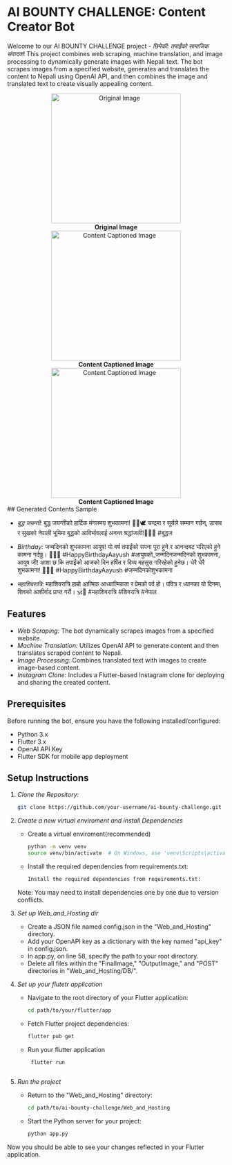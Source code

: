 # AI BOUNTY CHALLENGE: Content Creator Bot

Welcome to our AI BOUNTY CHALLENGE project - *छिमेकी: तपाईंको सामाजिक संवादक*! This project combines web scraping, machine translation, and image processing to dynamically generate images with Nepali text. The bot scrapes images from a specified website, generates and translates the content to Nepali using OpenAI API, and then combines the image and translated text to create visually appealing content.

<div align="center">
    <div style="display: inline-block; text-align: center;">
        <img src="https://github.com/zeus0911/AI_BOUNTY_TEAM_CHIMEKI/assets/112919863/c033dc53-32d5-46fc-8c8e-215019286c56" width="300" alt="Original Image">
        <br>
        <strong>Original Image</strong>
    </div>
    <div style="display: inline-block; text-align: center;">
        <img src="https://github.com/zeus0911/AI_BOUNTY_TEAM_CHIMEKI/assets/112919863/cb5fca6e-2b0e-4a47-9095-e2d41989a74d" width="300" alt="Content Captioned Image">
        <br>
        <strong>Content Captioned Image</strong>
    </div>

<div style="display: inline-block; text-align: center;">
        <img src="https://github.com/zeus0911/AI_BOUNTY_TEAM_CHIMEKI/assets/112919863/de478e0d-03bc-4e94-962d-67f9705d3fa7" width="300" alt="Content Captioned Image">
        <br>
        <strong>Content Captioned Image</strong>
    </div>
</div>
## Generated Contents Sample

- *बुद्ध जयन्ती:* बुद्ध जयन्तीको हार्दिक मंगलमय शुभकामना! 🙏🌸🕊️ चन्द्रमा र सूर्यले सम्मान गर्छन्, उत्सव र सुखको नेपाली भूमिमा बुद्धको आविर्भावलाई अनन्त श्रद्धांजली!🌟✨🌼 #बुद्धज

- *Birthday:* जन्मदिनको शुभकामना आयुष! यो वर्ष तपाईंको सपना पूरा हुने र आनन्दबट भरिएको हुने कामना गर्दछु। 🎉🎂🎁 #HappyBirthdayAayush #आयुषको_जन्मदिनजन्मदिनको शुभकामना, आयुष जी! आशा छ कि तपाईंको आजको दिन हर्षित र दिव्य महसुस गरिरहेको हुनेछ। धेरै धेरै शुभकामना! 💐🎉🎂 #HappyBirthdayAayush #जन्मदिनकोशुभकामना

- *महाशिवरात्रि:* महाशिवरात्रि हाम्रो आत्मिक आध्यात्मिकता र प्रेमको पर्व हो। पवित्र र ध्यानका यो दिनमा, शिवको आशीर्वाद प्राप्त गरौं। 🕉️💫 #महाशिवरात्रि #शिवरात्रि #नेपाल

## Features

- *Web Scraping:* The bot dynamically scrapes images from a specified website.
- *Machine Translation:* Utilizes OpenAI API to generate content and then translates scraped content to Nepali.
- *Image Processing:* Combines translated text with images to create image-based content.
- *Instagram Clone:* Includes a Flutter-based Instagram clone for deploying and sharing the created content.

## Prerequisites

Before running the bot, ensure you have the following installed/configured:

- Python 3.x
- Flutter 3.x
- OpenAI API Key
- Flutter SDK for mobile app deployment

## Setup Instructions

1. *Clone the Repository:*
   ```bash
   git clone https://github.com/your-username/ai-bounty-challenge.git


2. *Create a new virtual enviroment and install Dependencies*
    - Create a virtual enviroment(recommended)
        ```bash
        python -m venv venv
        source venv/bin/activate  # On Windows, use 'venv\Scripts\activate'
    - Install the required dependencies from requirements.txt:
        ```bash
        Install the required dependencies from requirements.txt:
    Note: You may need to install dependencies one by one due to version conflicts.


 3. *Set up Web_and_Hosting dir*
    - Create a JSON file named config.json in the "Web_and_Hosting" directory.
    - Add your OpenAPI key as a dictionary with the key named "api_key" in config.json.
    - In app.py, on line 58, specify the path to your root directory.
    - Delete all files within the "FinalImage," "OutputImage," and "POST" directories in "Web_and_Hosting/DB/".

4. *Set up your flutetr application*
    - Navigate to the root directory of your Flutter application:
       ```bash
       cd path/to/your/flutter/app
    - Fetch Flutter project dependencies:
        ```bash
        flutter pub get
    - Run your flutter application
      ```bash
       flutter run
    
5. *Run the project*
    - Return to the "Web_and_Hosting" directory:
       ```bash
       cd path/to/ai-bounty-challenge/Web_and_Hosting
    - Start the Python server for your project:
        ```bash
        python app.py
   

Now you should be able to see your changes reflected in your Flutter application.
